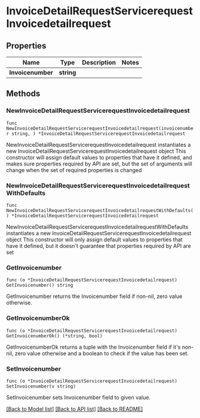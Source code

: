 # InvoiceDetailRequestServicerequestInvoicedetailrequest

## Properties

Name | Type | Description | Notes
------------ | ------------- | ------------- | -------------
**Invoicenumber** | **string** |  | 

## Methods

### NewInvoiceDetailRequestServicerequestInvoicedetailrequest

`func NewInvoiceDetailRequestServicerequestInvoicedetailrequest(invoicenumber string, ) *InvoiceDetailRequestServicerequestInvoicedetailrequest`

NewInvoiceDetailRequestServicerequestInvoicedetailrequest instantiates a new InvoiceDetailRequestServicerequestInvoicedetailrequest object
This constructor will assign default values to properties that have it defined,
and makes sure properties required by API are set, but the set of arguments
will change when the set of required properties is changed

### NewInvoiceDetailRequestServicerequestInvoicedetailrequestWithDefaults

`func NewInvoiceDetailRequestServicerequestInvoicedetailrequestWithDefaults() *InvoiceDetailRequestServicerequestInvoicedetailrequest`

NewInvoiceDetailRequestServicerequestInvoicedetailrequestWithDefaults instantiates a new InvoiceDetailRequestServicerequestInvoicedetailrequest object
This constructor will only assign default values to properties that have it defined,
but it doesn't guarantee that properties required by API are set

### GetInvoicenumber

`func (o *InvoiceDetailRequestServicerequestInvoicedetailrequest) GetInvoicenumber() string`

GetInvoicenumber returns the Invoicenumber field if non-nil, zero value otherwise.

### GetInvoicenumberOk

`func (o *InvoiceDetailRequestServicerequestInvoicedetailrequest) GetInvoicenumberOk() (*string, bool)`

GetInvoicenumberOk returns a tuple with the Invoicenumber field if it's non-nil, zero value otherwise
and a boolean to check if the value has been set.

### SetInvoicenumber

`func (o *InvoiceDetailRequestServicerequestInvoicedetailrequest) SetInvoicenumber(v string)`

SetInvoicenumber sets Invoicenumber field to given value.



[[Back to Model list]](../README.md#documentation-for-models) [[Back to API list]](../README.md#documentation-for-api-endpoints) [[Back to README]](../README.md)



